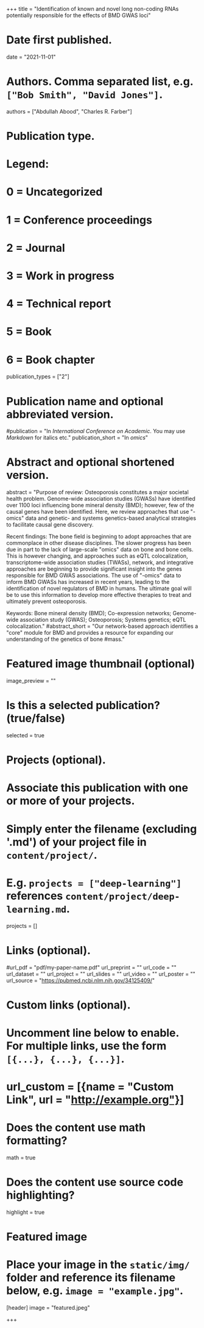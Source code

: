 +++
title = "Identification of known and novel long non-coding RNAs potentially responsible for the effects of BMD GWAS loci"

# Date first published.
date = "2021-11-01"

# Authors. Comma separated list, e.g. `["Bob Smith", "David Jones"]`.
authors = ["Abdullah Abood", "Charles R. Farber"]

# Publication type.
# Legend:
# 0 = Uncategorized
# 1 = Conference proceedings
# 2 = Journal
# 3 = Work in progress
# 4 = Technical report
# 5 = Book
# 6 = Book chapter
publication_types = ["2"]

# Publication name and optional abbreviated version.
#publication = "In *International Conference on Academic*. You may use *Markdown* for italics etc."
publication_short = "In *omics*"

# Abstract and optional shortened version.
abstract = "Purpose of review: Osteoporosis constitutes a major societal health problem. Genome-wide association studies (GWASs) have identified over 1100 loci influencing bone mineral density (BMD); however, few of the causal genes have been identified. Here, we review approaches that use "-omics" data and genetic- and systems genetics-based analytical strategies to facilitate causal gene discovery.

Recent findings: The bone field is beginning to adopt approaches that are commonplace in other disease disciplines. The slower progress has been due in part to the lack of large-scale "omics" data on bone and bone cells. This is however changing, and approaches such as eQTL colocalization, transcriptome-wide association studies (TWASs), network, and integrative approaches are beginning to provide significant insight into the genes responsible for BMD GWAS associations. The use of "-omics" data to inform BMD GWASs has increased in recent years, leading to the identification of novel regulators of BMD in humans. The ultimate goal will be to use this information to develop more effective therapies to treat and ultimately prevent osteoporosis.

Keywords: Bone mineral density (BMD); Co-expression networks; Genome-wide association study (GWAS); Osteoporosis; Systems genetics; eQTL colocalization."
#abstract_short = "Our network-based approach identifies a "core" module for BMD and provides a resource for expanding our understanding of the genetics of bone #mass."

# Featured image thumbnail (optional)
image_preview = ""

# Is this a selected publication? (true/false)
selected = true

# Projects (optional).
#   Associate this publication with one or more of your projects.
#   Simply enter the filename (excluding '.md') of your project file in `content/project/`.
#   E.g. `projects = ["deep-learning"]` references `content/project/deep-learning.md`.
projects = []

# Links (optional).
#url_pdf = "pdf/my-paper-name.pdf"
url_preprint = ""
url_code = ""
url_dataset = ""
url_project = ""
url_slides = ""
url_video = ""
url_poster = ""
url_source = "https://pubmed.ncbi.nlm.nih.gov/34125409/"

# Custom links (optional).
#   Uncomment line below to enable. For multiple links, use the form `[{...}, {...}, {...}]`.
# url_custom = [{name = "Custom Link", url = "http://example.org"}]

# Does the content use math formatting?
math = true

# Does the content use source code highlighting?
highlight = true

# Featured image
# Place your image in the `static/img/` folder and reference its filename below, e.g. `image = "example.jpg"`.
[header]
image = "featured.jpeg"


+++
